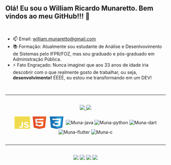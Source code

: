## Olá! Eu sou o William Ricardo Munaretto. Bem vindos ao meu GitHub!!! 👋

<br />

- 📫 Email: william.munaretto@gmail.com
- :books: Formação: Atualmente sou estudante de Análise e Desenlvovimento de Sistemas pelo IFPR/FOZ, mas sou graduado e pós-graduado em Administração Pública.
- ⚡ Fato Engraçado: Nunca imaginei que aos 33 anos de idade iria descobrir com o que realmente gosto de trabalhar, ou seja, **desenvolvimento!** ÉÉÉÉ, eu estou me transformando em um DEV! 
<br/>

---

<br/>
<div align="center">
  <a href="https://github.com/William-Munaretto">
  <img height="150px" src="https://github-readme-stats.vercel.app/api?username=William-Munaretto&show_icons=true&theme=dark&include_all_commits=true&count_private=true"/>
  <img height="150px" src="https://github-readme-stats.vercel.app/api/top-langs/?username=William-Munaretto&layout=compact&langs_count=7&theme=dark"/></a>
</div>
<div style="display: inline_block" align="center"><br>
  <img align="center" alt="Muna-js" height="40" width="50" src="https://raw.githubusercontent.com/devicons/devicon/master/icons/javascript/javascript-plain.svg">
  <img align="center" alt="Muna-html" height="40" width="50" src="https://raw.githubusercontent.com/devicons/devicon/master/icons/html5/html5-original.svg">
  <img align="center" alt="Muna-css" height="40" width="50" src="https://raw.githubusercontent.com/devicons/devicon/master/icons/css3/css3-original.svg">
  <img align="center" alt="Muna-java" height="40" width="50" src="https://cdn.jsdelivr.net/gh/devicons/devicon/icons/java/java-original-wordmark.svg">
  <img align="center" alt="Muna-python" height="40" width="50" src="https://cdn.jsdelivr.net/gh/devicons/devicon/icons/python/python-original.svg" />
  <img align="center" alt="Muna-dart" height="40" width="50" src="https://cdn.jsdelivr.net/gh/devicons/devicon/icons/dart/dart-original-wordmark.svg" />
  <img align="center" alt="Muna-flutter" height="40" width="50" src="https://cdn.jsdelivr.net/gh/devicons/devicon/icons/flutter/flutter-original.svg" />
  <img align="center" alt="Muna-c" height="40" width="50" src="https://cdn.jsdelivr.net/gh/devicons/devicon/icons/c/c-original.svg">
</div>
<br/>

---

<br/>
<div align="center"> 
  <a href="https://www.instagram.com/william_munaretto/" target="_blank"><img src="https://img.shields.io/badge/-Instagram-%23E4405F?style=for-the-badge&logo=instagram&logoColor=white" target="_blank"></a> 
  <a href = "mailto:william.munaretto@gmail.com"><img src="https://img.shields.io/badge/-Gmail-%23333?style=for-the-badge&logo=gmail&logoColor=white" target="_blank"></a>
  <a href="https://www.linkedin.com/in/william-ricardo-munaretto" target="_blank"><img src="https://img.shields.io/badge/-LinkedIn-%230077B5?style=for-the-badge&logo=linkedin&logoColor=white" target="_blank"></a> 
  <a href="https://www.facebook.com/williamricardo.munaretto" target="_blank"><img src="https://img.shields.io/badge/Facebook-1877F2?style=for-the-badge&logo=facebook&logoColor=white" target="_blank"></a> 
</div>
  
